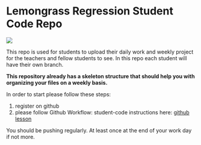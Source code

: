 # Lemongrass Regression Student Code Repo

![](./lemongrass_regression.png)

This repo is used for students to upload their daily work and weekly project for the teachers and fellow students to see. In this repo each student will have their own branch.

**This repository already has a skeleton structure that should help you with organizing your files on a weekly basis.**

In order to start please follow these steps:

1. register on github
2. please follow Github Workflow: student-code instructions here: [github lesson](http://spiced-12-weeks-da.s3-website.eu-central-1.amazonaws.com/01-introduction-to-python/github.html)

You should be pushing regularly. At least once at the end of your work day if not more. 
